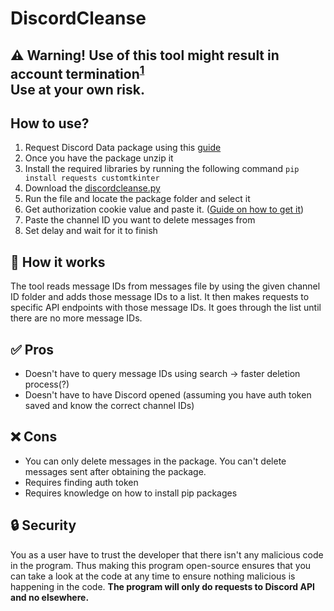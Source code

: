 # DiscordCleanse

## ⚠️ Warning! Use of this tool might result in account termination<sup>[1](https://support.discord.com/hc/en-us/articles/115002192352-Automated-User-Accounts-Self-Bots)</sup> <br> Use at your own risk.
## How to use?
1. Request Discord Data package using this [guide](https://support.discord.com/hc/en-us/articles/360004957991-Your-Discord-Data-Package)
2. Once you have the package unzip it
3. Install the required libraries by running the following command
   `pip install requests customtkinter`
4. Download the [discordcleanse.py](https://github.com/Axonym/DiscordCleanse/blob/main/discordcleanse.py)
5. Run the file and locate the package folder and select it
6. Get authorization cookie value and paste it. ([Guide on how to get it](https://www.geeksforgeeks.org/how-to-get-discord-token/))
7. Paste the channel ID you want to delete messages from
8. Set delay and wait for it to finish

## 📝 How it works
The tool reads message IDs from messages file by using the given channel ID folder and adds those message IDs to a list. It then makes requests to specific API endpoints with those message IDs. It goes through the list  until there are no more message IDs.

## ✅ Pros
- Doesn't have to query message IDs using search -> faster deletion process(?)
- Doesn't have to have Discord opened (assuming you have auth token saved and know the correct channel IDs)
## ❌ Cons
- You can only delete messages in the package. You can't delete messages sent after obtaining the package.
- Requires finding auth token
- Requires knowledge on how to install pip packages

## 🔒 Security
You as a user have to trust the developer that there isn't any malicious code in the program. Thus making this program open-source ensures that you can take a look at the code at any time to ensure nothing malicious is happening in the code. **The program will only do requests to Discord API and no elsewhere.**
